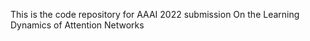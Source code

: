 This is the code repository for AAAI 2022 submission On the Learning Dynamics of Attention Networks
